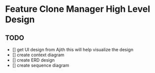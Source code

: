 # Feature Clone Manager High Level Design

## TODO

- [] get UI design from Ajith this will help visualize the design
- [] create context diagram
- [] create ERD design
- [] create sequence diagram 


